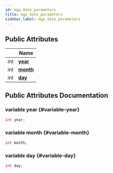 ```yaml
---
id: mgp_date_parameters
title: mgp_date_parameters
sidebar_label: mgp_date_parameters
---
```


## Public Attributes

|                | Name           |
| -------------- | -------------- |
| int | **[year](#variable-year)**  |
| int | **[month](#variable-month)**  |
| int | **[day](#variable-day)**  |

## Public Attributes Documentation

### variable year {#variable-year}

```cpp
int year;
```


### variable month {#variable-month}

```cpp
int month;
```


### variable day {#variable-day}

```cpp
int day;
```
